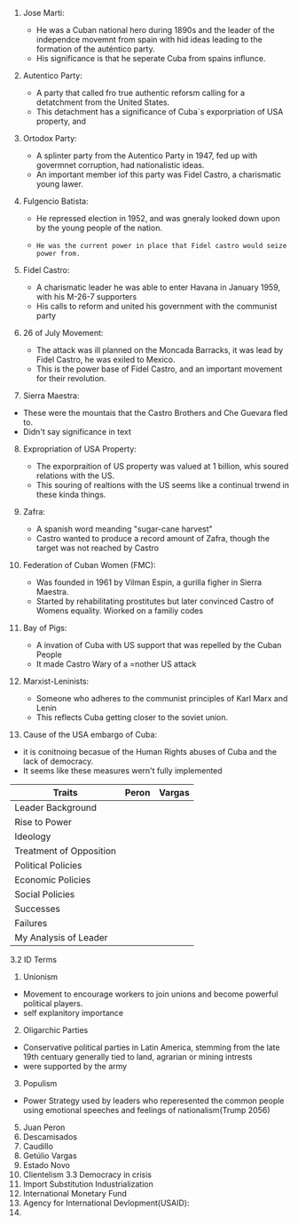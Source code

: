 1.  Jose Marti:
     - He was a Cuban national hero during 1890s and the leader of the independce movemnt from spain with hid ideas leading to the formation of the auténtico party.
     - His significance is that he seperate Cuba from spains influnce.
2.  Autentico Party:
    - A party that called fro true authentic reforsm calling for a detatchment from the United States.
    - This detachment has a significance of Cuba´s exporpriation of USA property, and 
3.  Ortodox Party:
	 - A splinter party from the Autentico Party in 1947, fed up with govermnet corruption, had nationalistic ideas.
	 - An important member iof this party was Fidel Castro, a charismatic young lawer.
4.  Fulgencio Batista:
	 - He repressed election in 1952, and was gneraly looked down upon by the young people of the nation.
	 -     He was the current power in place that Fidel castro would seize power from.
5.  Fidel Castro:
	 - A charismatic leader he was able to enter Havana in January 1959, with his M-26-7 supporters
	 - His calls to reform and united his government with the communist party
    
6.  26 of July Movement:
	 - The attack was ill planned on the Moncada Barracks, it was lead by Fidel Castro, he was exiled to Mexico.
	 - This is the power base of Fidel Castro, and an important movement for their revolution.
    
7.  Sierra Maestra:
 - These were the mountais that the Castro Brothers and Che Guevara fled to.
 - Didn't say significance in text
8.  Expropriation of USA Property:
	 - The exporpraition of US property was valued at 1 billion, whis soured relations with the US.
	 - This souring of realtions with the US seems like a continual trwend in these kinda things.
    
9.  Zafra:
	 - A spanish word meanding "sugar-cane harvest"
	 - Castro wanted to produce a record amount of Zafra, though the target was not reached by Castro
    
10.  Federation of Cuban Women (FMC):
     - Was founded in 1961 by Vilman Espin, a gurilla figher in Sierra Maestra.
     - Started by rehabilitating prostitutes but later convinced Castro of Womens equality. Wiorked on a familiy codes
11.  Bay of Pigs:
	 - A invation of Cuba with US support that was repelled by the Cuban People
	 - It made Castro Wary of a =nother US attack
    
12.  Marxist-Leninists:
	 - Someone who adheres to the communist principles of Karl Marx and Lenin
	 - This reflects Cuba getting closer to the soviet union.
    
13.  Cause of the USA embargo of Cuba:
 - it is conitnoing becasue of the Human Rights abuses of Cuba and the lack of democracy.
 - It seems like these measures wern't fully implemented

| Traits | Peron | Vargas |
|--|--|--|
| Leader Background |  |  |
| Rise to Power |  |  |
| Ideology |  |  |
| Treatment of Opposition |  |  |
| Political Policies |  |  |
| Economic Policies |  |  |
| Social Policies |  |  |
| Successes |  |  |
| Failures |  |  |
| My Analysis of Leader |  |  |

3.2 ID Terms
1. Unionism
 - Movement to encourage workers to join unions and become powerful political players.
 - self explanitory importance
2. Oligarchic Parties
 - Conservative political parties in Latin America, stemming from the late 19th centuary generally tied to land, agrarian or mining intrests
 - were supported by the army
3. Populism
 - Power Strategy used by leaders who reperesented the common people using emotional speeches and feelings of nationalism(Trump 2056)
5. Juan Peron
6. Descamisados
7. Caudillo
8. Getúlio Vargas
9. Estado Novo
10. Clientelism
3.3 Democracy in crisis
11. Import Substitution Industrialization
12. International Monetary Fund
13. Agency for International Devlopment(USAID):
14.   


<!--stackedit_data:
eyJoaXN0b3J5IjpbLTg4NDY3NzksLTgxMzU0MDMsMTQ3MzkwMD
Y3MywtMTMwNTE4MTE0NywtMTA1MDI0MDU2NV19
-->